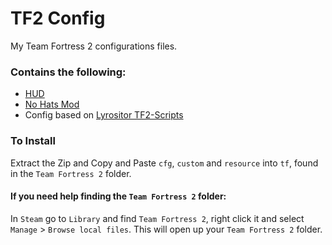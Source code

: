 # TF2 Config
My Team Fortress 2 configurations files.

### Contains the following:
* [HUD](https://huds.tf/site/s-lavaHUD)
* [No Hats Mod](https://github.com/Fedora31/no-hats-bgum)
* Config based on [Lyrositor TF2-Scripts](https://github.com/Lyrositor/TF2-Scripts/)


### To Install

Extract the Zip and Copy and Paste `cfg`, `custom` and `resource` into `tf`, found in the `Team Fortress 2` folder.

#### If you need help finding the `Team Fortress 2` folder:

In `Steam` go to `Library` and find `Team Fortress 2`, right click it and select `Manage` > `Browse local files`.
This will open up your `Team Fortress 2` folder.
